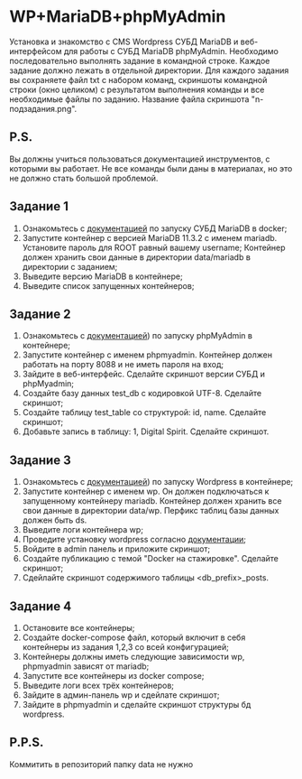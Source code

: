 # WP+MariaDB+phpMyAdmin

Установка и знакомство с CMS Wordpress СУБД MariaDB и веб-интерфейсом для работы с СУБД MariaDB phpMyAdmin.
Необходимо последовательно выполнять задание в командной строке. Каждое задание должно лежать в отдельной директории. 
Для каждого задания вы сохраняете файл txt с набором команд, скриншоты командной строки (окно целиком) с результатом выполнения команды и все необходимые файлы по заданию. 
Название файла скриншота "n-подзадания.png".

## P.S.
Вы должны учиться пользоваться документацией инструментов, с которыми вы работает. 
Не все команды были даны в материалах, но это не должно стать большой проблемой. 

## Задание 1
1. Ознакомьтесь с [документацией](https://mariadb.com/kb/en/installing-and-using-mariadb-via-docker/) по запуску СУБД MariaDB в docker;
2. Запустите контейнер с версией MariaDB 11.3.2 с именем mariadb. Установите пароль для ROOT равный вашему username; Контейнер должен хранить свои данные в директории data/mariadb в директории с заданием;
3. Выведите версию MariaDB в контейнере;
4. Выведите список запущенных контейнеров;

## Задание 2
1. Ознакомьтесь с [документацией](https://hub.docker.com/_/phpmyadmin)) по запуску phpMyAdmin в контейнере;
2. Запустите контейнер с именем phpmyadmin. Контейнер должен работать на порту 8088 и не иметь пароля на вход;
3. Зайдите в веб-интерфейс. Сделайте скриншот версии СУБД и phpMyadmin;
4. Создайте базу данных test_db с кодировкой UTF-8. Сделайте скриншот;
5. Создайте таблицу test_table со структурой: id, name. Сделайте скриншот;
6. Добавьте запись в таблицу: 1, Digital Spirit. Сделайте скриншот.

## Задание 3
1. Ознакомьтесь с [документацией](https://hub.docker.com/_/wordpress)) по запуску Wordpress в контейнере;
2. Запустите контейнер с именем wp. Он должен подключаться к запущенному контейнеру mariadb. Контейнер должен хранить все свои данные в директории data/wp. Перфикс таблиц базы данных должен быть ds.
3. Выведите логи контейнера wp;
4. Проведите установку wordpress согласно [документации](https://codex.wordpress.org/%D0%A3%D1%81%D1%82%D0%B0%D0%BD%D0%BE%D0%B2%D0%BA%D0%B0_WordPress);
5. Войдите в admin панель и приложите скриншот;
6. Создайте публикацию с темой "Docker на стажировке". Сделайте скриншот;
7. Сдейлайте скриншот содержимого таблицы <db_prefix>_posts.

## Задание 4
1. Остановите все контейнеры;
2. Создайте docker-compose файл, который включит в себя контейнеры из задания 1,2,3 со всей конфигурацией;
3. Контейнеры должны иметь следующие зависимости wp, phpmyadmin зависят от mariadb;
4. Запустите все контейнеры из docker compose;
5. Выведите логи всех трёх контейнеров;
6. Зайдите в админ-панель wp и сдейлате скриншот;
7. Зайдите в phpmyadmin и сделайте скриншот структуры бд wordpress.

## P.P.S.
Коммитить в репозиторий папку data не нужно
